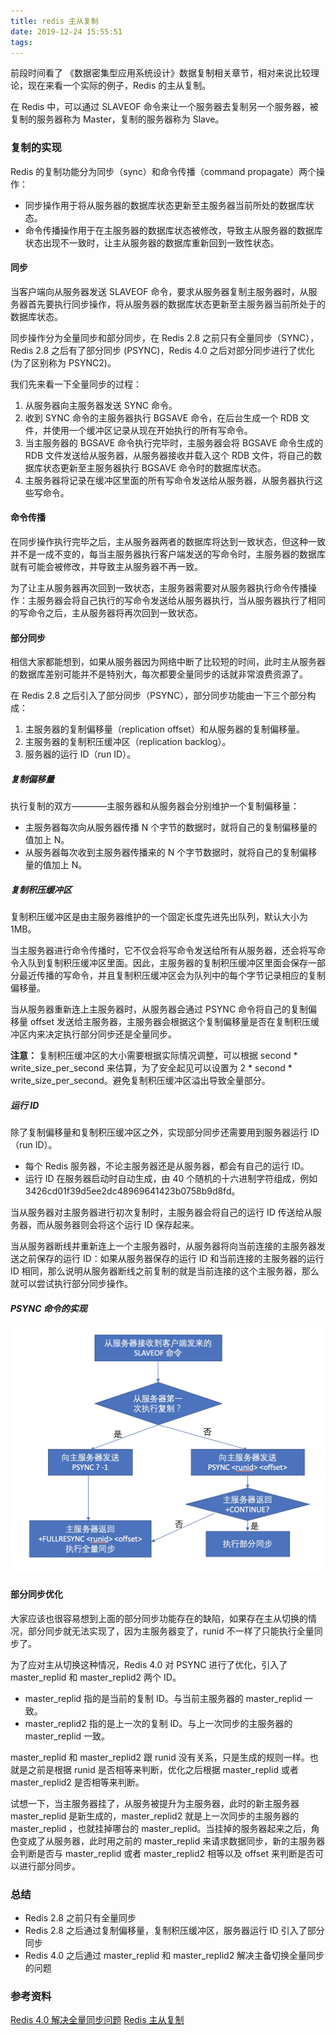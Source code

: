 ```yaml
---
title: redis 主从复制
date: 2019-12-24 15:55:51
tags:
---
```


前段时间看了 《数据密集型应用系统设计》数据复制相关章节，相对来说比较理论，现在来看一个实际的例子，Redis 的主从复制。

在 Redis 中，可以通过 SLAVEOF 命令来让一个服务器去复制另一个服务器，被复制的服务器称为 Master，复制的服务器称为 Slave。

### 复制的实现

Redis 的复制功能分为同步（sync）和命令传播（command propagate）两个操作：

- 同步操作用于将从服务器的数据库状态更新至主服务器当前所处的数据库状态。
- 命令传播操作用于在主服务器的数据库状态被修改，导致主从服务器的数据库状态出现不一致时，让主从服务器的数据库重新回到一致性状态。

#### 同步

当客户端向从服务器发送 SLAVEOF 命令，要求从服务器复制主服务器时，从服务器首先要执行同步操作，将从服务器的数据库状态更新至主服务器当前所处于的数据库状态。

同步操作分为全量同步和部分同步，在 Redis 2.8 之前只有全量同步（SYNC），Redis 2.8 之后有了部分同步 (PSYNC)，Redis 4.0 之后对部分同步进行了优化 (为了区别称为 PSYNC2)。

我们先来看一下全量同步的过程：

1. 从服务器向主服务器发送 SYNC 命令。
2. 收到 SYNC 命令的主服务器执行 BGSAVE 命令，在后台生成一个 RDB 文件，并使用一个缓冲区记录从现在开始执行的所有写命令。
3. 当主服务器的 BGSAVE 命令执行完毕时，主服务器会将 BGSAVE 命令生成的 RDB 文件发送给从服务器，从服务器接收并载入这个 RDB 文件，将自己的数据库状态更新至主服务器执行 BGSAVE 命令时的数据库状态。
4. 主服务器将记录在缓冲区里面的所有写命令发送给从服务器，从服务器执行这些写命令。

#### 命令传播

在同步操作执行完毕之后，主从服务器两者的数据库将达到一致状态，但这种一致并不是一成不变的，每当主服务器执行客户端发送的写命令时，主服务器的数据库就有可能会被修改，并导致主从服务器不再一致。

为了让主从服务器再次回到一致状态，主服务器需要对从服务器执行命令传播操作：主服务器会将自己执行的写命令发送给从服务器执行，当从服务器执行了相同的写命令之后，主从服务器将再次回到一致状态。

#### 部分同步

相信大家都能想到，如果从服务器因为网络中断了比较短的时间，此时主从服务器的数据库差别可能并不是特别大，每次都要全量同步的话就非常浪费资源了。

在 Redis 2.8 之后引入了部分同步（PSYNC），部分同步功能由一下三个部分构成：

1. 主服务器的复制偏移量（replication offset）和从服务器的复制偏移量。
2. 主服务器的复制积压缓冲区（replication backlog）。
3. 服务器的运行 ID（run ID）。

##### 复制偏移量

执行复制的双方————主服务器和从服务器会分别维护一个复制偏移量：

- 主服务器每次向从服务器传播 N 个字节的数据时，就将自己的复制偏移量的值加上 N。
- 从服务器每次收到主服务器传播来的 N 个字节数据时，就将自己的复制偏移量的值加上 N。

##### 复制积压缓冲区

复制积压缓冲区是由主服务器维护的一个固定长度先进先出队列，默认大小为 1MB。

当主服务器进行命令传播时，它不仅会将写命令发送给所有从服务器，还会将写命令入队到复制积压缓冲区里面。因此，主服务器的复制积压缓冲区里面会保存一部分最近传播的写命令，并且复制积压缓冲区会为队列中的每个字节记录相应的复制偏移量。

当从服务器重新连上主服务器时，从服务器会通过 PSYNC 命令将自己的复制偏移量 offset 发送给主服务器，主服务器会根据这个复制偏移量是否在复制积压缓冲区内来决定执行部分同步还是全量同步。

**注意：** 复制积压缓冲区的大小需要根据实际情况调整，可以根据 second * write_size_per_second 来估算，为了安全起见可以设置为 2 * second * write_size_per_second。避免复制积压缓冲区溢出导致全量部分。

##### 运行 ID

除了复制偏移量和复制积压缓冲区之外，实现部分同步还需要用到服务器运行 ID（run ID）。

- 每个 Redis 服务器，不论主服务器还是从服务器，都会有自己的运行 ID。
- 运行 ID 在服务器启动时自动生成，由 40 个随机的十六进制字符组成，例如 3426cd01f39d5ee2dc48969641423b0758b9d8fd。

当从服务器对主服务器进行初次复制时，主服务器会将自己的运行 ID 传送给从服务器，而从服务器则会将这个运行 ID 保存起来。

当从服务器断线并重新连上一个主服务器时，从服务器将向当前连接的主服务器发送之前保存的运行 ID：如果从服务器保存的运行 ID 和当前连接的主服务器的运行 ID 相同，那么说明从服务器断线之前复制的就是当前连接的这个主服务器，那么就可以尝试执行部分同步操作。

##### PSYNC 命令的实现

![Data replicate](https://raw.githubusercontent.com/rason/rason.github.io/master/image/psync.png)

#### 部分同步优化

大家应该也很容易想到上面的部分同步功能存在的缺陷，如果存在主从切换的情况，部分同步就无法实现了，因为主服务器变了，runid 不一样了只能执行全量同步了。

为了应对主从切换这种情况，Redis 4.0 对 PSYNC 进行了优化，引入了 master_replid 和 master_replid2 两个 ID。

- master_replid 指的是当前的复制 ID。与当前主服务器的 master_replid 一致。
- master_replid2 指的是上一次的复制 ID。与上一次同步的主服务器的 master_replid 一致。

master_replid 和 master_replid2 跟 runid 没有关系，只是生成的规则一样。也就是之前是根据 runid 是否相等来判断，优化之后根据 master_replid 或者 master_replid2 是否相等来判断。

试想一下，当主服务器挂了，从服务被提升为主服务器，此时的新主服务器 master_replid 是新生成的，master_replid2 就是上一次同步的主服务器的 master_replid ，也就挂掉哪台的 master_replid。当挂掉的服务器起来之后，角色变成了从服务器，此时用之前的 master_replid 来请求数据同步，新的主服务器会判断是否与 master_replid 或者 master_replid2 相等以及 offset 来判断是否可以进行部分同步。

### 总结

- Redis 2.8 之前只有全量同步
- Redis 2.8 之后通过复制偏移量，复制积压缓冲区，服务器运行 ID 引入了部分同步
- Redis 4.0 之后通过 master_replid 和 master_replid2 解决主备切换全量同步的问题

### 参考资料

[Redis 4.0 解决全量同步问题](https://www.jianshu.com/p/54dabc470eb6)
[Redis 主从复制](https://www.cnblogs.com/kismetv/p/9236731.html)

